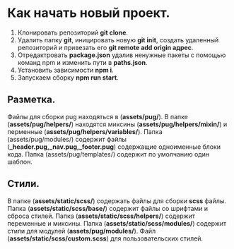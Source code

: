# Как начать новый проект.

1. Клонировать репозиторий **git clone**.
2. Удалить папку **git**, иницировать новую **git init**, создать удаленный репозиторий и привезать его **git remote add origin адрес**.
3. Отредактровать **package.json** удалив ненужные пакеты с помощью команд npm и изменить пути в **paths.json**.
4. Установить зависимости **npm i**.
5. Запускаем сборку **npm run start**.

## Разметка.

Файлы для сборки pug находяться в (**assets/pug/**). В папке (**assets/pug/helpers/**) находятся миксины (**assets/pug/helpers/mixin/**)
и перменные (**assets/pug/helpers/variables/**). Папка (assets/pug/modules/) содержит файлы (**_header.pug,_nav.pug,_footer.pug**)
содержащие одноименные блоки кода. Папка (assets/pug/templates/) содержит по умолчанию один шаблон.

## Стили.

В папке (**assets/static/scss/**) содержать файлы для сборки **scss** файлы. Папка (**assets/static/scss/base/**) 
содержит файлы со шрифтами и сброса стилей. Папка (**assets/static/scss/helpers/**) содержит переменные и миксины.
Папка (**assets/static/scss/modules/**) содержит стили для модулей (**assets/pug/modules/**). 
Файл (**assets/static/scss/custom.scss**) для пользовательских стилей.
    
 